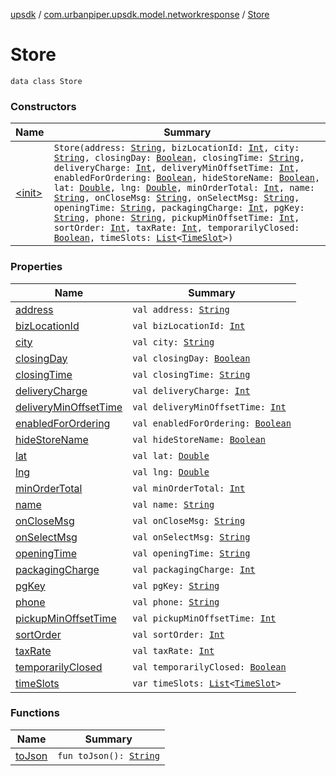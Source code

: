 [upsdk](../../index.md) / [com.urbanpiper.upsdk.model.networkresponse](../index.md) / [Store](./index.md)

# Store

`data class Store`

### Constructors

| Name | Summary |
|---|---|
| [&lt;init&gt;](-init-.md) | `Store(address: `[`String`](https://kotlinlang.org/api/latest/jvm/stdlib/kotlin/-string/index.html)`, bizLocationId: `[`Int`](https://kotlinlang.org/api/latest/jvm/stdlib/kotlin/-int/index.html)`, city: `[`String`](https://kotlinlang.org/api/latest/jvm/stdlib/kotlin/-string/index.html)`, closingDay: `[`Boolean`](https://kotlinlang.org/api/latest/jvm/stdlib/kotlin/-boolean/index.html)`, closingTime: `[`String`](https://kotlinlang.org/api/latest/jvm/stdlib/kotlin/-string/index.html)`, deliveryCharge: `[`Int`](https://kotlinlang.org/api/latest/jvm/stdlib/kotlin/-int/index.html)`, deliveryMinOffsetTime: `[`Int`](https://kotlinlang.org/api/latest/jvm/stdlib/kotlin/-int/index.html)`, enabledForOrdering: `[`Boolean`](https://kotlinlang.org/api/latest/jvm/stdlib/kotlin/-boolean/index.html)`, hideStoreName: `[`Boolean`](https://kotlinlang.org/api/latest/jvm/stdlib/kotlin/-boolean/index.html)`, lat: `[`Double`](https://kotlinlang.org/api/latest/jvm/stdlib/kotlin/-double/index.html)`, lng: `[`Double`](https://kotlinlang.org/api/latest/jvm/stdlib/kotlin/-double/index.html)`, minOrderTotal: `[`Int`](https://kotlinlang.org/api/latest/jvm/stdlib/kotlin/-int/index.html)`, name: `[`String`](https://kotlinlang.org/api/latest/jvm/stdlib/kotlin/-string/index.html)`, onCloseMsg: `[`String`](https://kotlinlang.org/api/latest/jvm/stdlib/kotlin/-string/index.html)`, onSelectMsg: `[`String`](https://kotlinlang.org/api/latest/jvm/stdlib/kotlin/-string/index.html)`, openingTime: `[`String`](https://kotlinlang.org/api/latest/jvm/stdlib/kotlin/-string/index.html)`, packagingCharge: `[`Int`](https://kotlinlang.org/api/latest/jvm/stdlib/kotlin/-int/index.html)`, pgKey: `[`String`](https://kotlinlang.org/api/latest/jvm/stdlib/kotlin/-string/index.html)`, phone: `[`String`](https://kotlinlang.org/api/latest/jvm/stdlib/kotlin/-string/index.html)`, pickupMinOffsetTime: `[`Int`](https://kotlinlang.org/api/latest/jvm/stdlib/kotlin/-int/index.html)`, sortOrder: `[`Int`](https://kotlinlang.org/api/latest/jvm/stdlib/kotlin/-int/index.html)`, taxRate: `[`Int`](https://kotlinlang.org/api/latest/jvm/stdlib/kotlin/-int/index.html)`, temporarilyClosed: `[`Boolean`](https://kotlinlang.org/api/latest/jvm/stdlib/kotlin/-boolean/index.html)`, timeSlots: `[`List`](https://kotlinlang.org/api/latest/jvm/stdlib/kotlin.collections/-list/index.html)`<`[`TimeSlot`](../-time-slot/index.md)`>)` |

### Properties

| Name | Summary |
|---|---|
| [address](address.md) | `val address: `[`String`](https://kotlinlang.org/api/latest/jvm/stdlib/kotlin/-string/index.html) |
| [bizLocationId](biz-location-id.md) | `val bizLocationId: `[`Int`](https://kotlinlang.org/api/latest/jvm/stdlib/kotlin/-int/index.html) |
| [city](city.md) | `val city: `[`String`](https://kotlinlang.org/api/latest/jvm/stdlib/kotlin/-string/index.html) |
| [closingDay](closing-day.md) | `val closingDay: `[`Boolean`](https://kotlinlang.org/api/latest/jvm/stdlib/kotlin/-boolean/index.html) |
| [closingTime](closing-time.md) | `val closingTime: `[`String`](https://kotlinlang.org/api/latest/jvm/stdlib/kotlin/-string/index.html) |
| [deliveryCharge](delivery-charge.md) | `val deliveryCharge: `[`Int`](https://kotlinlang.org/api/latest/jvm/stdlib/kotlin/-int/index.html) |
| [deliveryMinOffsetTime](delivery-min-offset-time.md) | `val deliveryMinOffsetTime: `[`Int`](https://kotlinlang.org/api/latest/jvm/stdlib/kotlin/-int/index.html) |
| [enabledForOrdering](enabled-for-ordering.md) | `val enabledForOrdering: `[`Boolean`](https://kotlinlang.org/api/latest/jvm/stdlib/kotlin/-boolean/index.html) |
| [hideStoreName](hide-store-name.md) | `val hideStoreName: `[`Boolean`](https://kotlinlang.org/api/latest/jvm/stdlib/kotlin/-boolean/index.html) |
| [lat](lat.md) | `val lat: `[`Double`](https://kotlinlang.org/api/latest/jvm/stdlib/kotlin/-double/index.html) |
| [lng](lng.md) | `val lng: `[`Double`](https://kotlinlang.org/api/latest/jvm/stdlib/kotlin/-double/index.html) |
| [minOrderTotal](min-order-total.md) | `val minOrderTotal: `[`Int`](https://kotlinlang.org/api/latest/jvm/stdlib/kotlin/-int/index.html) |
| [name](name.md) | `val name: `[`String`](https://kotlinlang.org/api/latest/jvm/stdlib/kotlin/-string/index.html) |
| [onCloseMsg](on-close-msg.md) | `val onCloseMsg: `[`String`](https://kotlinlang.org/api/latest/jvm/stdlib/kotlin/-string/index.html) |
| [onSelectMsg](on-select-msg.md) | `val onSelectMsg: `[`String`](https://kotlinlang.org/api/latest/jvm/stdlib/kotlin/-string/index.html) |
| [openingTime](opening-time.md) | `val openingTime: `[`String`](https://kotlinlang.org/api/latest/jvm/stdlib/kotlin/-string/index.html) |
| [packagingCharge](packaging-charge.md) | `val packagingCharge: `[`Int`](https://kotlinlang.org/api/latest/jvm/stdlib/kotlin/-int/index.html) |
| [pgKey](pg-key.md) | `val pgKey: `[`String`](https://kotlinlang.org/api/latest/jvm/stdlib/kotlin/-string/index.html) |
| [phone](phone.md) | `val phone: `[`String`](https://kotlinlang.org/api/latest/jvm/stdlib/kotlin/-string/index.html) |
| [pickupMinOffsetTime](pickup-min-offset-time.md) | `val pickupMinOffsetTime: `[`Int`](https://kotlinlang.org/api/latest/jvm/stdlib/kotlin/-int/index.html) |
| [sortOrder](sort-order.md) | `val sortOrder: `[`Int`](https://kotlinlang.org/api/latest/jvm/stdlib/kotlin/-int/index.html) |
| [taxRate](tax-rate.md) | `val taxRate: `[`Int`](https://kotlinlang.org/api/latest/jvm/stdlib/kotlin/-int/index.html) |
| [temporarilyClosed](temporarily-closed.md) | `val temporarilyClosed: `[`Boolean`](https://kotlinlang.org/api/latest/jvm/stdlib/kotlin/-boolean/index.html) |
| [timeSlots](time-slots.md) | `var timeSlots: `[`List`](https://kotlinlang.org/api/latest/jvm/stdlib/kotlin.collections/-list/index.html)`<`[`TimeSlot`](../-time-slot/index.md)`>` |

### Functions

| Name | Summary |
|---|---|
| [toJson](to-json.md) | `fun toJson(): `[`String`](https://kotlinlang.org/api/latest/jvm/stdlib/kotlin/-string/index.html) |
